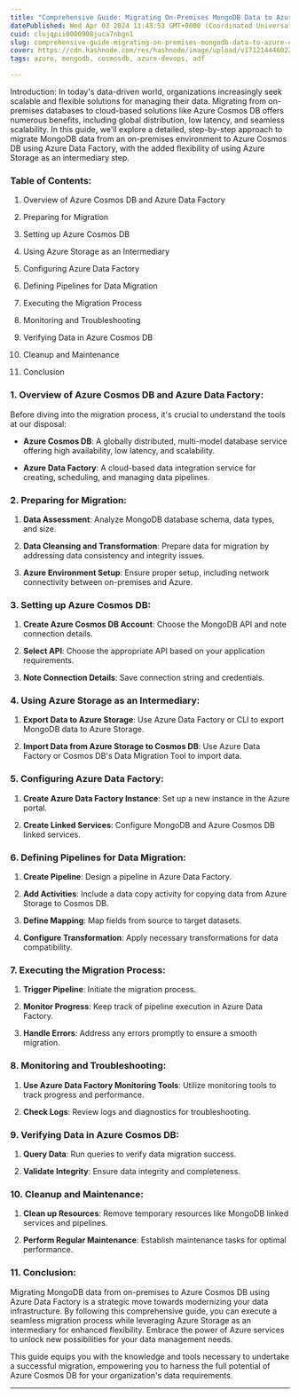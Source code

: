 ```yaml
---
title: "Comprehensive Guide: Migrating On-Premises MongoDB Data to Azure Cosmos DB with Azure Data Factory"
datePublished: Wed Apr 03 2024 11:43:53 GMT+0000 (Coordinated Universal Time)
cuid: clujqpii0000908juca7nbgn1
slug: comprehensive-guide-migrating-on-premises-mongodb-data-to-azure-cosmos-db-with-azure-data-factory
cover: https://cdn.hashnode.com/res/hashnode/image/upload/v1712144460225/9ba41801-a686-4eb4-9bd6-52a02e1a1960.png
tags: azure, mongodb, cosmosdb, azure-devops, adf

---
```


Introduction: In today's data-driven world, organizations increasingly seek scalable and flexible solutions for managing their data. Migrating from on-premises databases to cloud-based solutions like Azure Cosmos DB offers numerous benefits, including global distribution, low latency, and seamless scalability. In this guide, we'll explore a detailed, step-by-step approach to migrate MongoDB data from an on-premises environment to Azure Cosmos DB using Azure Data Factory, with the added flexibility of using Azure Storage as an intermediary step.

### Table of Contents:

1. Overview of Azure Cosmos DB and Azure Data Factory
    
2. Preparing for Migration
    
3. Setting up Azure Cosmos DB
    
4. Using Azure Storage as an Intermediary
    
5. Configuring Azure Data Factory
    
6. Defining Pipelines for Data Migration
    
7. Executing the Migration Process
    
8. Monitoring and Troubleshooting
    
9. Verifying Data in Azure Cosmos DB
    
10. Cleanup and Maintenance
    
11. Conclusion
    

### 1\. Overview of Azure Cosmos DB and Azure Data Factory:

Before diving into the migration process, it's crucial to understand the tools at our disposal:

* **Azure Cosmos DB**: A globally distributed, multi-model database service offering high availability, low latency, and scalability.
    
* **Azure Data Factory**: A cloud-based data integration service for creating, scheduling, and managing data pipelines.
    

### 2\. Preparing for Migration:

1. **Data Assessment**: Analyze MongoDB database schema, data types, and size.
    
2. **Data Cleansing and Transformation**: Prepare data for migration by addressing data consistency and integrity issues.
    
3. **Azure Environment Setup**: Ensure proper setup, including network connectivity between on-premises and Azure.
    

### 3\. Setting up Azure Cosmos DB:

1. **Create Azure Cosmos DB Account**: Choose the MongoDB API and note connection details.
    
2. **Select API**: Choose the appropriate API based on your application requirements.
    
3. **Note Connection Details**: Save connection string and credentials.
    

### 4\. Using Azure Storage as an Intermediary:

1. **Export Data to Azure Storage**: Use Azure Data Factory or CLI to export MongoDB data to Azure Storage.
    
2. **Import Data from Azure Storage to Cosmos DB**: Use Azure Data Factory or Cosmos DB's Data Migration Tool to import data.
    

### 5\. Configuring Azure Data Factory:

1. **Create Azure Data Factory Instance**: Set up a new instance in the Azure portal.
    
2. **Create Linked Services**: Configure MongoDB and Azure Cosmos DB linked services.
    

### 6\. Defining Pipelines for Data Migration:

1. **Create Pipeline**: Design a pipeline in Azure Data Factory.
    
2. **Add Activities**: Include a data copy activity for copying data from Azure Storage to Cosmos DB.
    
3. **Define Mapping**: Map fields from source to target datasets.
    
4. **Configure Transformation**: Apply necessary transformations for data compatibility.
    

### 7\. Executing the Migration Process:

1. **Trigger Pipeline**: Initiate the migration process.
    
2. **Monitor Progress**: Keep track of pipeline execution in Azure Data Factory.
    
3. **Handle Errors**: Address any errors promptly to ensure a smooth migration.
    

### 8\. Monitoring and Troubleshooting:

1. **Use Azure Data Factory Monitoring Tools**: Utilize monitoring tools to track progress and performance.
    
2. **Check Logs**: Review logs and diagnostics for troubleshooting.
    

### 9\. Verifying Data in Azure Cosmos DB:

1. **Query Data**: Run queries to verify data migration success.
    
2. **Validate Integrity**: Ensure data integrity and completeness.
    

### 10\. Cleanup and Maintenance:

1. **Clean up Resources**: Remove temporary resources like MongoDB linked services and pipelines.
    
2. **Perform Regular Maintenance**: Establish maintenance tasks for optimal performance.
    

### 11\. Conclusion:

Migrating MongoDB data from on-premises to Azure Cosmos DB using Azure Data Factory is a strategic move towards modernizing your data infrastructure. By following this comprehensive guide, you can execute a seamless migration process while leveraging Azure Storage as an intermediary for enhanced flexibility. Embrace the power of Azure services to unlock new possibilities for your data management needs.

This guide equips you with the knowledge and tools necessary to undertake a successful migration, empowering you to harness the full potential of Azure Cosmos DB for your organization's data requirements.

---